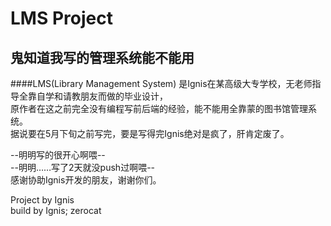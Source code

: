 LMS Project
====
鬼知道我写的管理系统能不能用
----
####LMS(Library Management System)
是Ignis在某高级大专学校，无老师指导全靠自学和请教朋友而做的毕业设计，<br>
原作者在这之前完全没有编程写前后端的经验，能不能用全靠蒙的图书馆管理系统。<br>
据说要在5月下旬之前写完，要是写得完Ignis绝对是疯了，肝肯定废了。<br>

--明明写的很开心啊喂--<br>
--明明……写了2天就没push过啊喂--<br>
感谢协助Ignis开发的朋友，谢谢你们。<br>

Project by Ignis<br>
build by Ignis; zerocat<br>

